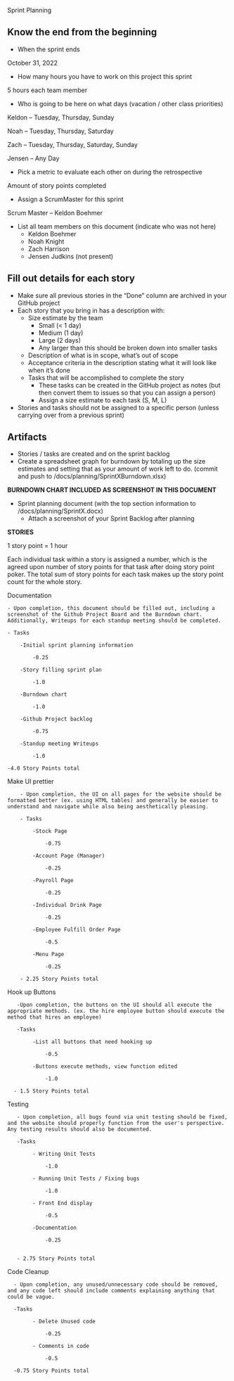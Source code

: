 ﻿Sprint Planning 
## Know the end from the beginning
- When the sprint ends

October 31, 2022

- How many hours you have to work on this project this sprint

5 hours each team member

- Who is going to be here on what days (vacation / other class priorities)

Keldon – Tuesday, Thursday, Sunday

Noah – Tuesday, Thursday, Saturday

Zach – Tuesday, Thursday, Saturday, Sunday

Jensen – Any Day

- Pick a metric to evaluate each other on during the retrospective

Amount of story points completed

- Assign a ScrumMaster for this sprint

Scrum Master – Keldon Boehmer

- List all team members on this document (indicate who was not here)
  - Keldon Boehmer
  - Noah Knight
  - Zach Harrison
  - Jensen Judkins (not present)
## Fill out details for each story
- Make sure all previous stories in the “Done” column are archived in your GitHub project
- Each story that you bring in has a description with:
  - Size estimate by the team
    - Small (< 1 day)
    - Medium (1 day)
    - Large (2 days)
    - Any larger than this should be broken down into smaller tasks
  - Description of what is in scope, what’s out of scope
  - Acceptance criteria in the description stating what it will look like when it’s done
  - Tasks that will be accomplished to complete the story
    - These tasks can be created in the GitHub project as notes (but then convert them to issues so that you can assign a person)
    - Assign a size estimate to each task (S, M, L)
- Stories and tasks should not be assigned to a specific person (unless carrying over from a previous sprint)
## Artifacts
- Stories / tasks are created and on the sprint backlog
- Create a spreadsheet graph for burndown by totaling up the size estimates and setting that as your amount of work left to do. (commit and push to /docs/planning/SprintXBurndown.xlsx)

**BURNDOWN CHART INCLUDED AS SCREENSHOT IN THIS DOCUMENT**

- Sprint planning document (with the top section information to /docs/planning/SprintX.docx)
  - Attach a screenshot of your Sprint Backlog after planning

**STORIES**

1 story point = 1 hour

Each individual task within a story is assigned a number, which is the agreed upon number of story points for that task after doing story point poker. The total sum of story points for each task makes up the story point count for the whole story.

Documentation

    - Upon completion, this document should be filled out, including a screenshot of the Github Project Board and the Burndown chart. Additionally, Writeups for each standup meeting should be completed.

    - Tasks

        -Initial sprint planning information

            -0.25

        -Story filling sprint plan

            -1.0

        -Burndown chart

            -1.0

        -Github Project backlog

            -0.75

        -Standup meeting Writeups

            -1.0

    -4.0 Story Points total


Make UI prettier

        - Upon completion, the UI on all pages for the website should be formatted better (ex. using HTML tables) and generally be easier to understand and navigate while also being aesthetically pleasing.
        
        - Tasks
            
            -Stock Page
                
                -0.75
            
            -Account Page (Manager)
            
                -0.25
            
            -Payroll Page
            
                -0.25
            
            -Individual Drink Page
            
                -0.25
            
            -Employee Fulfill Order Page
        
                -0.5
                
            -Menu Page
            
                -0.25
        
        - 2.25 Story Points total
        
Hook up Buttons
        
       -Upon completion, the buttons on the UI should all execute the appropriate methods. (ex. the hire employee button should execute the method that hires an employee)
       
       -Tasks
       
            -List all buttons that need hooking up
                
                -0.5
            
            -Buttons execute methods, view function edited
            
                -1.0
                
      - 1.5 Story Points total           
       

Testing
        
       - Upon completion, all bugs found via unit testing should be fixed, and the website should properly function from the user's perspective. Any testing results should also be documented.
       
       -Tasks
       
            - Writing Unit Tests
            
                -1.0
            
            - Running Unit Tests / Fixing bugs
            
                -1.0
            
            - Front End display
            
                -0.5
            
            -Documentation
            
                -0.25
             
       
       - 2.75 Story Points total
       
       

Code Cleanup
    
      - Upon completion, any unused/unnecessary code should be removed, and any code left should include comments explaining anything that could be vague.
      
      -Tasks
      
            - Delete Unused code
            
                -0.25
            
            - Comments in code

                -0.5
      
      -0.75 Story Points total